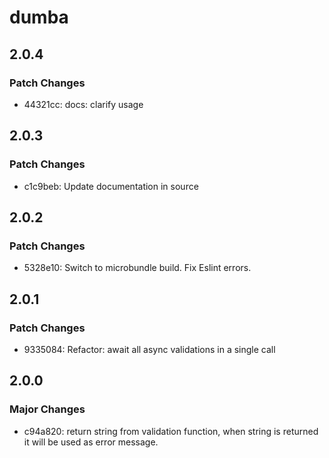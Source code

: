 # dumba

## 2.0.4

### Patch Changes

- 44321cc: docs: clarify usage

## 2.0.3

### Patch Changes

- c1c9beb: Update documentation in source

## 2.0.2

### Patch Changes

- 5328e10: Switch to microbundle build.
  Fix Eslint errors.

## 2.0.1

### Patch Changes

- 9335084: Refactor: await all async validations in a single call

## 2.0.0

### Major Changes

- c94a820: return string from validation function, when string is returned
  it will be used as error message.
